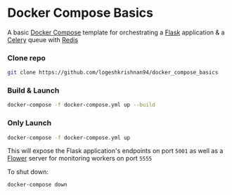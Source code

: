 # Docker Compose Basics

A basic [Docker Compose](https://docs.docker.com/compose/) template for orchestrating a [Flask](http://flask.pocoo.org/) application & a [Celery](http://www.celeryproject.org/) queue with [Redis](https://redis.io/)

### Clone repo

```bash
git clone https://github.com/logeshkrishnan94/docker_compose_basics
```

### Build & Launch

```bash
docker-compose -f docker-compose.yml up --build
```

### Only Launch

```bash
docker-compose -f docker-compose.yml up
```

This will expose the Flask application's endpoints on port `5001` as well as a [Flower](https://github.com/mher/flower) server for monitoring workers on port `5555`


To shut down:

```bash
docker-compose down
```
